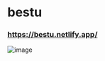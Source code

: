 # bestu

### https://bestu.netlify.app/

![image](https://user-images.githubusercontent.com/55525614/178978110-9da15a12-c863-47a4-a3c2-533bcee88054.png)

